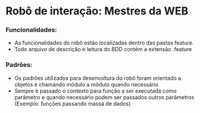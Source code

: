 # Robô de interação: Mestres da WEB


### Funcionalidades:
- As funcionalidades do robô estão localizadas dentro das pastas feature.
- Todo arquivo de descrição e leitura do BDD contém a extensão .feature

### Padrões:
- Os padrões utilizados para desenvoltura do robô foram orientado a objetos e chamando módulo a módulo quando necessário
- Sempre é passado o contexto para função a ser executada como parâmetro e quando necessário podem ser passados outros parâmetros (Exemplo: funções passando massa de dados)
